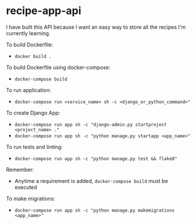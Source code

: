 # recipe-app-api
I have built this API because I want an easy way to store all the recipes I'm currently learning.

To build Dockerfile:
- `docker build .`

To build Dockerfile using docker-compose:
- `docker-compose build`

To run application:
- `docker-compose run <service_name> sh -c <django_or_python_command>"`

To create Django App:
- `docker-compose run app sh -c "django-admin.py startproject <project_name> ."`
- `docker-compose run app sh -c "python manage.py startapp <app_name>"`

To run tests and linting:
- `docker-compose run app sh -c "python manage.py test && flake8"`

Remember:
- Anytime a requirement is added, `docker-compose build` must be executed

To make migrations:
- `docker-compose run app sh -c "python manage.py makemigrations <app_name>"`